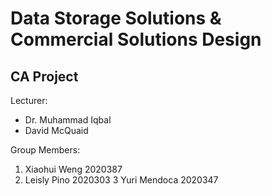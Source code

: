 # Data Storage Solutions & Commercial Solutions Design
## CA Project

Lecturer: 
  - Dr. Muhammad Iqbal
  - David McQuaid

Group Members:
1. Xiaohui Weng 2020387 
2. Leisly Pino 2020303
3 Yuri Mendoca 2020347
